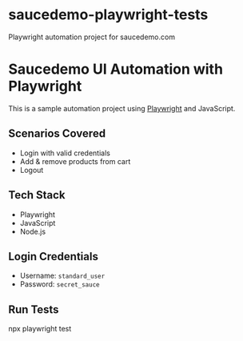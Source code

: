 # saucedemo-playwright-tests
Playwright automation project for saucedemo.com

# Saucedemo UI Automation with Playwright

This is a sample automation project using [Playwright](https://playwright.dev/) and JavaScript.

## Scenarios Covered

- Login with valid credentials
- Add & remove products from cart
- Logout

##  Tech Stack

- Playwright
- JavaScript
- Node.js

##  Login Credentials

- Username: `standard_user`
- Password: `secret_sauce`

##  Run Tests
npx playwright test
